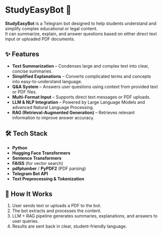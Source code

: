# StudyEasyBot 🤖

**StudyEasyBot** is a Telegram bot designed to help students understand and simplify complex educational or legal content.  
It can summarize, explain, and answer questions based on either direct text input or uploaded PDF documents.

## ✨ Features
- **Text Summarization** – Condenses large and complex text into clear, concise summaries.
- **Simplified Explanations** – Converts complicated terms and concepts into easy-to-understand language.
- **Q&A System** – Answers user questions using context from provided text or PDF files.
- **Multi-Format Input** – Supports direct text messages or PDF uploads.
- **LLM & NLP Integration** – Powered by Large Language Models and advanced Natural Language Processing.
- **RAG (Retrieval-Augmented Generation)** – Retrieves relevant information to improve answer accuracy.

## 🛠️ Tech Stack
- **Python**
- **Hugging Face Transformers**
- **Sentence Transformers**
- **FAISS** (for vector search)
- **pdfplumber** / **PyPDF2** (PDF parsing)
- **Telegram Bot API**
- **Text Preprocessing & Tokenization**

## 🚀 How It Works
1. User sends text or uploads a PDF to the bot.
2. The bot extracts and processes the content.
3. LLM + RAG pipeline generates summaries, explanations, and answers to user queries.
4. Results are sent back in clear, student-friendly language.
